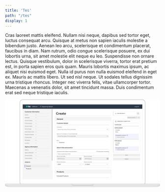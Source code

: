 ```yaml
---
title: 'Tes'
path: "/tes"
display: 1
---
```

Cras laoreet mattis eleifend. Nullam nisi neque, dapibus sed tortor eget, luctus consequat arcu. Quisque at metus non sapien iaculis molestie a bibendum justo. Aenean leo arcu, scelerisque et condimentum placerat, faucibus in diam. Nam rutrum, odio congue scelerisque posuere, ex dui lobortis urna, sit amet molestie elit neque eu leo. Suspendisse non ornare lectus. Quisque vestibulum, dolor in scelerisque viverra, tortor erat pretium est, in porta sapien eros quis quam. Mauris lobortis maximus ipsum, ac aliquet nisi euismod eget. Nulla id purus non nulla euismod eleifend in eget ex. Mauris ac mattis libero. Ut sed nisl neque. Ut sodales tellus dignissim urna tristique rhoncus. Integer nec viverra felis, vitae ullamcorper tortor. Maecenas a venenatis dolor, sit amet tincidunt massa. Duis condimentum erat sed neque tristique iaculis.

![b](../images/tes-portal-to-pay-form.png)